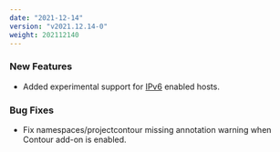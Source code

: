 ```yaml
---
date: "2021-12-14"
version: "v2021.12.14-0"
weight: 202112140
---
```


### <span class="label label-green">New Features</span>
- Added experimental support for [IPv6](https://kurl.sh/docs/install-with-kurl/ipv6) enabled hosts.

### <span class="label label-orange">Bug Fixes</span>
- Fix namespaces/projectcontour missing annotation warning when Contour add-on is enabled.
